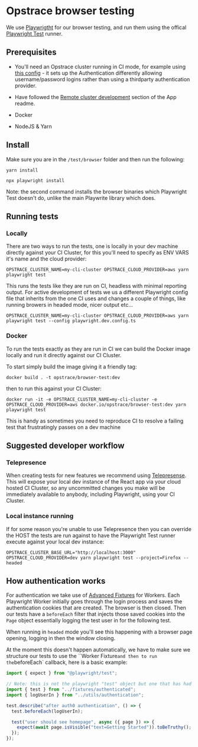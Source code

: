 # Opstrace browser testing

We use [Playwrigtht](https://playwright.dev/docs/intro) for our browser testing, and run them using the offical [Playwright Test](https://playwright.dev/docs/test-intro) runner.

## Prerequisites

- You'll need an Opstrace cluster running in CI mode, for example using [this config](https://github.com/opstrace/opstrace/blob/main/ci/cluster-config.yaml) - it sets up the Authentication differently allowing username/password logins rather than using a thirdparty authentication provider.

- Have followed the [Remote cluster development](https://github.com/opstrace/opstrace/blob/main/packages/app/README.md#remote-cluster-development) section of the App readme.

- Docker

- NodeJS & Yarn

## Install

Make sure you are in the `/test/browser` folder and then run the following:

`yarn install`

`npx playwright install`

Note: the second command installs the browser binaries which Playwright Test doesn't do, unlike the main Playwrite library which does.

## Running tests

### Locally

There are two ways to run the tests, one is locally in your dev machine directly against your CI Cluster, for this you'll need to specify as ENV VARS it's name and the cloud provider:

`OPSTRACE_CLUSTER_NAME=my-cli-cluster OPSTRACE_CLOUD_PROVIDER=aws yarn playwright test`

This runs the tests like they are run on CI, headless with minimal reporting output. For active development of tests we us a different Playwright config file that inherits from the one CI uses and changes a couple of things, like running browers in headed mode, nicer output etc...

`OPSTRACE_CLUSTER_NAME=my-cli-cluster OPSTRACE_CLOUD_PROVIDER=aws yarn playwright test --config playwright.dev.config.ts`

### Docker

To run the tests exactly as they are run in CI we can build the Docker image locally and run it directly against our CI Cluster.

To start simply build the image giving it a friendly tag:

`docker build . -t opstrace/browser-test:dev`

then to run this against your CI Cluster:

`docker run -it -e OPSTRACE_CLUSTER_NAME=my-cli-cluster -e OPSTRACE_CLOUD_PROVIDER=aws docker.io/opstrace/browser-test:dev yarn playwright test`

This is handy as sometimes you need to reproduce CI to resolve a failing test that frustratingly passes on a dev machine

## Suggested developer workflow

### Telepresence

When creating tests for new features we recommend using [Telepresense](https://github.com/opstrace/opstrace/blob/main/packages/app/README.md#remote-cluster-development). This will expose your local dev instance of the React app via your cloud hosted CI Cluster, so any uncommitted changes you make will be immediately available to anybody, including Playwright, using your CI Cluster.

### Local instance running

If for some reason you're unable to use Telepresence then you can override the HOST the tests are run against to have the Playwright Test runner execute against your local dev instance:

`OPSTRACE_CLUSTER_BASE_URL="http://localhost:3000" OPSTRACE_CLOUD_PROVIDER=dev yarn playwright test --project=Firefox --headed`

## How authentication works

For authentication we take use of [Advanced Fixtures](https://playwright.dev/docs/test-fixtures) for Workers. Each Playwright Worker initially goes through the login process and saves the authentication cookies that are created. The browser is then closed. Then our tests have a `beforeEach` filter that injects those saved cookies into the `Page` object essentially logging the test user in for the following test.

When running in `headed` mode you'll see this happening with a browser page opening, logging in then the window closing.

At the moment this doesn't happen automatically, we have to make sure we structure our tests to use the ``Worker Fixture` and then to run the `beforeEach` callback, here is a basic example:

```typescript
import { expect } from "@playwright/test";

// Note: this is not the playwright "test" object but one that has had the authentication worker fixture added to it
import { test } from "../fixtures/authenticated";
import { logUserIn } from "../utils/authentication";

test.describe("after auth0 authentication", () => {
  test.beforeEach(logUserIn);

  test("user should see homepage", async ({ page }) => {
    expect(await page.isVisible("text=Getting Started")).toBeTruthy();
  });
});
```
